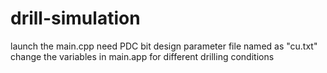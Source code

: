 # drill-simulation
launch the main.cpp
need PDC bit design parameter file named as "cu.txt"
change the variables in main.app for different drilling conditions
